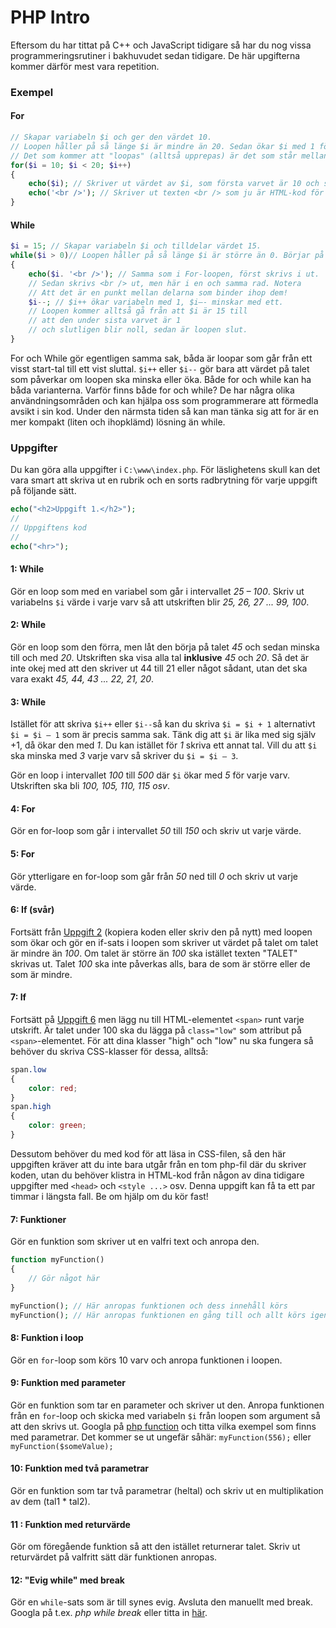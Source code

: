 # PHP Intro

Eftersom du har tittat på C++ och JavaScript tidigare så har du nog vissa programmeringsrutiner i bakhuvudet sedan tidigare. De här upgifterna kommer därför mest vara repetition.

### Exempel

#### For
```php
// Skapar variabeln $i och ger den värdet 10.
// Loopen håller på så länge $i är mindre än 20. Sedan ökar $i med 1 för varje varv genom $i++
// Det som kommer att "loopas" (alltså upprepas) är det som står mellan klamrarna { ... }
for($i = 10; $i < 20; $i++)
{
    echo($i); // Skriver ut värdet av $i, som första varvet är 10 och sista varvet är 19
    echo('<br />'); // Skriver ut texten <br /> som ju är HTML-kod för radbrytning
}
```
#### While
```php
$i = 15; // Skapar variabeln $i och tilldelar värdet 15.
while($i > 0)// Loopen håller på så länge $i är större än 0. Börjar på 15...
{
    echo($i. '<br />'); // Samma som i For-loopen, först skrivs i ut.
    // Sedan skrivs <br /> ut, men här i en och samma rad. Notera
    // Att det är en punkt mellan delarna som binder ihop dem!
    $i--; // $i++ ökar variabeln med 1, $i—- minskar med ett.
    // Loopen kommer alltså gå från att $i är 15 till
    // att den under sista varvet är 1
    // och slutligen blir noll, sedan är loopen slut.
}
```
For och While gör egentligen samma sak, båda är loopar som går från ett visst start-tal till ett vist sluttal. ```$i++``` eller ```$i--``` gör bara att värdet på talet som påverkar om loopen ska minska eller öka. Både for och while kan ha båda varianterna. 
Varför finns både for och while?  De har några olika användningsområden och kan hjälpa oss som programmerare att förmedla avsikt i sin kod. Under den närmsta tiden så kan man tänka sig att for är en mer kompakt (liten och ihopklämd) lösning än while.

### Uppgifter
Du kan göra alla uppgifter i ```C:\www\index.php```. För läslighetens skull kan det vara smart att skriva ut en rubrik och en sorts radbrytning för varje uppgift på följande sätt.
```php
echo("<h2>Uppgift 1.</h2>");
//
// Uppgiftens kod
//
echo("<hr>");
```

#### 1: While

Gör en loop som med en variabel som går i intervallet *25 – 100*.
Skriv ut variabelns ```$i``` värde i varje varv så att utskriften blir *25, 26, 27 ... 99, 100*.


#### 2: While

Gör en loop som den förra, men låt den börja på talet *45* och sedan minska till och med *20*. Utskriften ska visa alla tal **inklusive** *45* och *20*. Så det är inte okej med att den skriver ut 44 till 21 eller något sådant, utan det ska vara exakt *45, 44, 43 ... 22, 21, 20*.

#### 3: While

Istället för att skriva ```$i++``` eller ```$i--```så kan du skriva ```$i = $i + 1``` alternativt ```$i = $i – 1``` som är precis samma sak. Tänk dig att ```$i``` är lika med sig själv +1, då ökar den med *1*. Du kan istället för *1* skriva ett annat tal. Vill du att ```$i``` ska minska med *3* varje varv så skriver du ```$i = $i – 3```.

Gör en loop i intervallet *100* till *500* där ```$i``` ökar med *5* för varje varv. Utskriften ska bli *100, 105, 110, 115 osv*.

#### 4: For

Gör en for-loop som går i intervallet *50* till *150* och skriv ut varje värde.

#### 5: For

Gör ytterligare en for-loop som går från *50* ned till *0* och skriv ut varje värde.

#### 6: If (svår)

Fortsätt från [Uppgift 2](#2-while) (kopiera koden eller skriv den på nytt) med loopen som ökar och gör en if-sats i loopen som skriver ut värdet på talet om talet är mindre än *100*. Om talet är större än *100* ska istället texten "TALET" skrivas ut. Talet *100* ska inte påverkas alls, bara de som är större eller de som är mindre.

#### 7: If
Fortsätt på [Uppgift 6](#6-if-svår) men lägg nu till HTML-elementet ```<span>``` runt varje utskrift. Är talet under 100 ska du lägga på ```class="low"``` som attribut på ```<span>```-elementet. För att dina klasser "high" och "low" nu ska fungera så behöver du skriva CSS-klasser för dessa, alltså:
```css
span.low
{
    color: red;
}
span.high
{
    color: green;
}
```
Dessutom behöver du med kod för att läsa in CSS-filen, så den här uppgiften kräver att du inte bara utgår från en tom php-fil där du skriver koden, utan du behöver klistra in HTML-kod från någon av dina tidigare uppgifter med ```<head>``` och ```<style ...>``` osv. Denna uppgift kan få ta ett par timmar i längsta fall. Be om hjälp om du kör fast!

#### 7: Funktioner

Gör en funktion som skriver ut en valfri text och anropa den. 
```php
function myFunction()
{
    // Gör något här
}

myFunction(); // Här anropas funktionen och dess innehåll körs
myFunction(); // Här anropas funktionen en gång till och allt körs igen!
```

#### 8: Funktion i loop

Gör en ```for```-loop som körs 10 varv och anropa funktionen i loopen.

#### 9: Funktion med parameter

Gör en funktion som tar en parameter och skriver ut den. Anropa funktionen från en ```for```-loop och skicka med variabeln ```$i``` från loopen som argument så att den skrivs ut. Googla på [php function](https://www.google.com/search?q=php+function&sourceid=chrome&ie=UTF-8) och titta vilka exempel som finns med parametrar. Det kommer se ut ungefär såhär: ```myFunction(556);``` eller ```myFunction($someValue);```

#### 10: Funktion med två parametrar

Gör en funktion som tar två parametrar (heltal) och skriv ut en multiplikation av dem (tal1 * tal2).

#### 11 : Funktion med returvärde

Gör om föregående funktion så att den istället returnerar talet. Skriv ut returvärdet på valfritt sätt där funktionen anropas.

#### 12: "Evig while" med break
Gör en ```while```-sats som är till synes evig. Avsluta den manuellt med break. Googla på t.ex. _php while break_ eller titta in [här](http://php.net/manual/en/control-structures.break.php).


